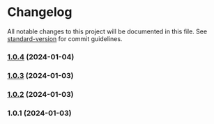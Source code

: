 # Changelog

All notable changes to this project will be documented in this file. See [standard-version](https://github.com/conventional-changelog/standard-version) for commit guidelines.

### [1.0.4](https://github.com/kevpmoore/webtask-splunk-logger/settings/compare/v1.0.3...v1.0.4) (2024-01-04)

### [1.0.3](https://github.com/kevpmoore/webtask-splunk-logger/settings/compare/v1.0.2...v1.0.3) (2024-01-03)

### [1.0.2](https://github.com/kevpmoore/webtask-splunk-logger/settings/compare/v1.0.1...v1.0.2) (2024-01-03)

### 1.0.1 (2024-01-03)

